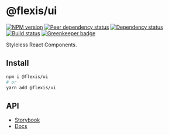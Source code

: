 # @flexis/ui

[![NPM version][npm]][npm-url]
[![Peer dependency status][peer-deps]][peer-deps-url]
[![Dependency status][deps]][deps-url]
[![Build status][build]][build-url]
[![Greenkeeper badge][greenkeeper]][greenkeeper-url]

[npm]: https://img.shields.io/npm/v/%40flexis/ui.svg
[npm-url]: https://npmjs.com/package/@flexis/ui

[peer-deps]: https://david-dm.org/TrigenSoftware/flexis-ui/peer-status.svg
[peer-deps-url]: https://david-dm.org/TrigenSoftware/flexis-ui?type=peer

[deps]: https://david-dm.org/TrigenSoftware/flexis-ui.svg
[deps-url]: https://david-dm.org/TrigenSoftware/flexis-ui

[build]: http://img.shields.io/travis/com/TrigenSoftware/flexis-ui.svg
[build-url]: https://travis-ci.com/TrigenSoftware/flexis-ui

[greenkeeper]: https://badges.greenkeeper.io/TrigenSoftware/flexis-ui.svg
[greenkeeper-url]: https://greenkeeper.io/

Styleless React Components.

## Install

```sh
npm i @flexis/ui
# or
yarn add @flexis/ui
```

## API

- [Storybook](https://trigensoftware.github.io/flexis-ui/)
- [Docs](https://trigensoftware.github.io/flexis-ui/docs/)
